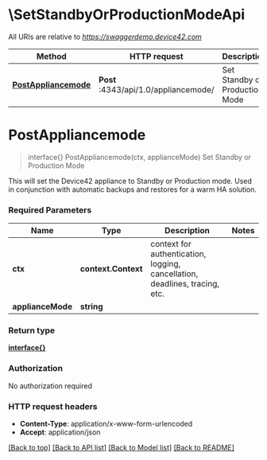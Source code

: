 # \SetStandbyOrProductionModeApi

All URIs are relative to *https://swaggerdemo.device42.com*

Method | HTTP request | Description
------------- | ------------- | -------------
[**PostAppliancemode**](SetStandbyOrProductionModeApi.md#PostAppliancemode) | **Post** :4343/api/1.0/appliancemode/ | Set Standby or Production Mode


# **PostAppliancemode**
> interface{} PostAppliancemode(ctx, applianceMode)
Set Standby or Production Mode

This will set the Device42 appliance to Standby or Production mode. Used in conjunction with automatic backups and restores for a warm HA solution.

### Required Parameters

Name | Type | Description  | Notes
------------- | ------------- | ------------- | -------------
 **ctx** | **context.Context** | context for authentication, logging, cancellation, deadlines, tracing, etc.
  **applianceMode** | **string**|  | 

### Return type

[**interface{}**](interface{}.md)

### Authorization

No authorization required

### HTTP request headers

 - **Content-Type**: application/x-www-form-urlencoded
 - **Accept**: application/json

[[Back to top]](#) [[Back to API list]](../README.md#documentation-for-api-endpoints) [[Back to Model list]](../README.md#documentation-for-models) [[Back to README]](../README.md)

